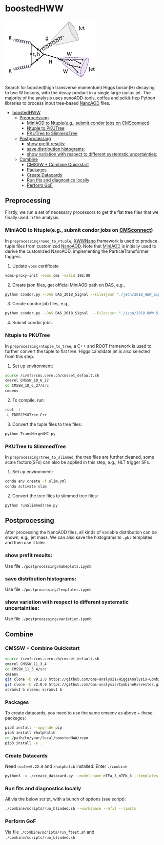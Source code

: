 # boostedHWW

<p align="left">
  <img width="300" src="https://raw.githubusercontent.com/StephenChao/boostedHWW/main/figure.png" />
</p>

Search for boosted(high transverse momentum) Higgs boson(H) decaying to two W bosons, with the decay product in a single large radius jet. The majority of the analysis
uses [nanoAOD-tools](https://github.com/cms-nanoAOD/nanoAOD-tools), [coffea](https://coffeateam.github.io/coffea/) and
[scikit-hep](https://scikit-hep.org) Python libraries to process input tree-based
[NanoAOD](https://twiki.cern.ch/twiki/bin/view/CMSPublic/WorkBookNanoAOD) files.

- [boostedHWW](#boostedhww)
  - [Preprocessing](#preprocessing)
    - [MiniAOD to Ntuple(e.g., submit condor jobs on CMSconnect)](#miniaod-to-ntupleeg-submit-condor-jobs-on-cmsconnect)
    - [Ntuple to PKUTree](#ntuple-to-pkutree)
    - [PKUTree to SlimmedTree](#pkutree-to-slimmedtree)
  - [Postprocessing](#postprocessing)
    - [show prefit results:](#show-prefit-results)
    - [save distribution histograms:](#save-distribution-histograms)
    - [show variation with respect to different systematic uncertainties:](#show-variation-with-respect-to-different-systematic-uncertainties)
  - [Combine](#combine)
    - [CMSSW + Combine Quickstart](#cmssw--combine-quickstart)
    - [Packages](#packages)
    - [Create Datacards](#create-datacards)
    - [Run fits and diagnostics locally](#run-fits-and-diagnostics-locally)
    - [Perform GoF](#perform-gof)
  
## Preprocessing
Firstly, we run a set of necessary processors to get the flat tree files that we finally used in the analysis.
### MiniAOD to Ntuple(e.g., submit condor jobs on [CMSconnect](https://connect.uscms.org))
In `preprocessing/nano_to_ntuple`, [XWWNano](https://github.com/StephenChao/XWWNano) framework is used to produce tuple files from customized [NanoAOD](https://twiki.cern.ch/twiki/bin/view/CMSPublic/WorkBookNanoAOD). Note that [MiniAOD](https://twiki.cern.ch/twiki/bin/view/CMSPublic/WorkBookMiniAOD) is initially used to derive the customized NanoAOD, implementing the ParticleTransformer taggers.
1. Update `voms` certificate
```bash
voms-proxy-init -voms cms -valid 192:00
```
2. Create json files, get official MiniAOD path on DAS, e.g.,
```bash
python condor.py --DAS DAS_2018_Signal --Filesjson "./json/2018_HWW_Signal.json" --createfilejson 
```
3. Create condor job files, e.g.,
```bash
python condor.py --DAS DAS_2018_Signal  --Filesjson "./json/2018_HWW_Signal.json"  --outputPath "/ospool/cms-user/yuzhe/NtupleStore/V3/2018/Signal"  --year 2018  --excutable "exe_UL18_NanoNtupleChain.sh" --TaskFolder "production/NanoNtupleChain_16_Feb_2024" --submitsh "NanoNtupleChain_16_Feb_2024.sh" --Condor --AddtionalArgs "-a '-o ./ -M HWW -m --year 2018'"
```
4. Submit condor jobs.

### Ntuple to PKUTree
In `preprocessing/ntuple_to_tree`, a C++ and ROOT framework is used to further convert the tuple to flat tree. Higgs candidate jet is also selected from this step.

1. Set up environment:
```bash
source /cvmfs/cms.cern.ch/cmsset_default.sh
cmsrel CMSSW_10_6_27
cd CMSSW_10_6_27/src
cmsenv
```
2. To compile, run:
```bash
root -l
.L EDBR2PKUTree.C++
```
3. Convert the tuple files to tree files:
```bash
python TransMergedMC.py
```
### PKUTree to SlimmedTree
In `preprocessing/tree_to_slimmed`, the tree files are further cleaned, some scale factors(SFs) can also be applied in this step, e.g., HLT trigger SFs.
1. Set up environment:
```bash
conda env create -f slim.yml
conda activate slim
```
2. Convert the tree files to slimmed tree files:
```bash
python runSlimmedTree.py
```

## Postprocessing
After processing the NanoAOD files, all kinds of variable distribution can be shown, e.g., jet mass. We can also save the histograms to `.pkl` templates and then use it later. 

### show prefit results:
Use file `./postprocessing/makeplots.ipynb`
### save distribution histograms:
Use file `./postprocessing/templates.ipynb`
### show variation with respect to different systematic uncertainties:
Use file `./postprocessing/variation.ipynb`

## Combine

### CMSSW + Combine Quickstart

```bash
source /cvmfs/cms.cern.ch/cmsset_default.sh
cmsrel CMSSW_11_3_4
cd CMSSW_11_3_4/src
cmsenv
git clone -b v9.2.0 https://github.com/cms-analysis/HiggsAnalysis-CombinedLimit.git HiggsAnalysis/CombinedLimit
git clone -b v2.0.0 https://github.com/cms-analysis/CombineHarvester.git CombineHarvester
scramv1 b clean; scramv1 b
```


### Packages

To create datacards, you need to use the same cmsenv as above + these packages:

```bash
pip3 install --upgrade pip
pip3 install rhalphalib
cd /path/to/your/local/boostedHWW/repo
pip3 install -e .
```

### Create Datacards
Need `root==6.22.6` and `rhalphalib` installed. Enter `./combine`

```bash
python3 -u ./create_datacard.py --model-name nTFa_3_nTFb_6 --templates-dir ../postprocessing/templates/25Jun2024_sig_qcd --nTFa 3 --nTFb 6 --cards-dir .
```

### Run fits and diagnostics locally

All via the below script, with a bunch of options (see script):

```bash
./combine/scripts/run_blinded.sh --workspace --bfit --limits
```

### Perform GoF
Via file `./combine/scripts/run_ftest.sh` and `./combine/scripts/run_blinded.sh`

